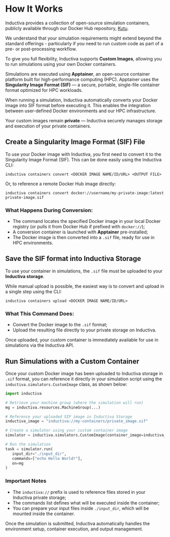 # How It Works
Inductiva provides a collection of open-source simulation containers, 
publicly available through our Docker Hub repository, [Kutu](https://hub.docker.com/r/inductiva/kutu).

We understand that your simulation requirements might extend beyond the 
standard offerings - particularly if you need to run custom code as part 
of a pre- or post-processing workflow.

To give you full flexibility, Inductiva supports **Custom Images**, allowing 
you to run simulations using your own Docker containers.

Simulations are executed using **Apptainer**, an open-source container platform 
built for high-performance computing (HPC). Apptainer uses the 
**Singularity Image Format (SIF)** — a secure, portable, single-file container 
format optimized for HPC workloads.

When running a simulation, Inductiva automatically converts your Docker image into SIF format before executing it. This enables the integration between user-defined Docker environments and our HPC infrastructure.

Your custom images remain **private** — Inductiva securely manages storage and execution of your private containers.

## Create a Singularity Image Format (SIF) File
To use your Docker image with Inductiva, you first need to convert it to the Singularity Image Format (SIF). This can be done easily using the Inductiva CLI:

```
inductiva containers convert <DOCKER IMAGE NAME/ID/URL> <OUTPUT FILE>
```

Or, to reference a remote Docker Hub image directly:

```
inductiva containers convert docker://username/my-private-image:latest private-image.sif
```

### What Happens During Conversion:
- The command locates the specified Docker image in your local Docker registry (or pulls it from Docker Hub if prefixed with `docker://`);
- A conversion container is launched with **Apptainer** pre-installed;
- The Docker image is then converted into a `.sif` file, ready for use in HPC environments.

## Save the SIF format into Inductiva Storage
To use your container in simulations, the `.sif` file must be uploaded to your **Inductiva storage**.

While manual upload is possible, the easiest way is to convert and upload in a single step using the CLI:

```
inductiva containers upload <DOCKER IMAGE NAME/ID/URL>
```

### What This Command Does:
- Convert the Docker image to the `.sif` format;
- Upload the resulting file directly to your private storage on Inductiva.

Once uploaded, your custom container is immediately available for use in simulations via the Inductiva API.

## Run Simulations with a Custom Container
Once your custom Docker image has been uploaded to Inductiva storage in 
`.sif` format, you can reference it directly in your simulation script using the 
`inductiva.simulators.CustomImage` class, as shown below:

```python
import inductiva

# Retrieve your machine group (where the simulation will run)
mg = inductiva.resources.MachineGroup(...)

# Reference your uploaded SIF image in Inductiva Storage
inductiva_image = "inductiva://my-containers/private_image.sif"

# Create a simulator using your custom container image
simulator = inductiva.simulators.CustomImage(container_image=inductiva_image)

# Run the simulation
task = simulator.run(
   input_dir="./input_dir",                    
   commands=["echo Hello World!"],             
   on=mg                                       
)
```

### Important Notes
- The `inductiva://` prefix is used to reference files stored in your Inductiva private storage;
- The commands list defines what will be executed inside the container;
- You can prepare your input files inside `./input_dir`, which will be mounted inside the container.

Once the simulation is submitted, Inductiva automatically handles the environment setup, container execution, and output management.
